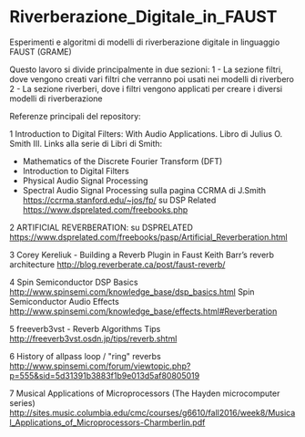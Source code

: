 # Riverberazione_Digitale_in_FAUST
Esperimenti e algoritmi di modelli di riverberazione digitale in linguaggio FAUST (GRAME)

Questo lavoro si divide principalmente in due sezioni:
1 - La sezione filtri, dove vengono creati vari filtri che verranno poi usati nei modelli di riverbero
2 - La sezione riverberi, dove i filtri vengono applicati per creare i diversi modelli di riverberazione


Referenze principali del repository:

1 
Introduction to Digital Filters: 
With Audio Applications.
Libro di Julius O. Smith III.
Links alla serie di Libri di Smith:
- Mathematics of the Discrete Fourier Transform (DFT)
- Introduction to Digital Filters
- Physical Audio Signal Processing
- Spectral Audio Signal Processing
sulla pagina CCRMA di J.Smith
https://ccrma.stanford.edu/~jos/fp/
su DSP Related
https://www.dsprelated.com/freebooks.php

2
ARTIFICIAL REVERBERATION: su DSPRELATED
https://www.dsprelated.com/freebooks/pasp/Artificial_Reverberation.html

3
Corey Kereliuk - Building a Reverb Plugin in Faust
Keith Barr’s reverb architecture
http://blog.reverberate.ca/post/faust-reverb/

4
Spin Semiconductor DSP Basics
http://www.spinsemi.com/knowledge_base/dsp_basics.html
Spin Semiconductor Audio Effects
http://www.spinsemi.com/knowledge_base/effects.html#Reverberation

5
freeverb3vst - Reverb Algorithms Tips 
http://freeverb3vst.osdn.jp/tips/reverb.shtml

6
History of allpass loop / "ring" reverbs
http://www.spinsemi.com/forum/viewtopic.php?p=555&sid=5d31391b3883f1b9e013d5af80805019

7
Musical Applications of Microprocessors (The Hayden microcomputer series) 
http://sites.music.columbia.edu/cmc/courses/g6610/fall2016/week8/Musical_Applications_of_Microprocessors-Charmberlin.pdf
